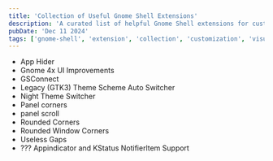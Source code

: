 ```yaml
---
title: 'Collection of Useful Gnome Shell Extensions'
description: 'A curated list of helpful Gnome Shell extensions for customizing and enhancing your Gnome desktop environment. Includes extensions for visual enhancements, workflow improvements, and system integration.'
pubDate: 'Dec 11 2024'
tags: ['gnome-shell', 'extension', 'collection', 'customization', 'visual', 'workflow', 'system-integration']
---
```


- App Hider
- Gnome 4x UI Improvements
- GSConnect
- Legacy (GTK3) Theme Scheme Auto Switcher
- Night Theme Switcher
- Panel corners
- panel scroll
- Rounded Corners
- Rounded Window Corners
- Useless Gaps
- ??? Appindicator and KStatus Notifierltem Support
